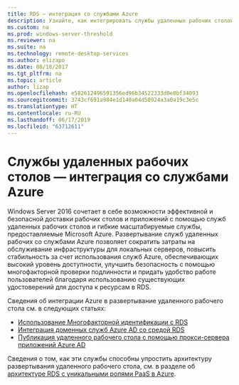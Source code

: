 ```yaml
---
title: RDS — интеграция со службами Azure
description: Узнайте, как интегрировать службы удаленных рабочих столов в среду Azure.
ms.custom: na
ms.prod: windows-server-threshold
ms.reviewer: na
ms.suite: na
ms.technology: remote-desktop-services
ms.author: elizapo
ms.date: 08/18/2017
ms.tgt_pltfrm: na
ms.topic: article
author: lizap
ms.openlocfilehash: e582612496591356ed96b34522333d0e8bf34093
ms.sourcegitcommit: 3743cf691a984e1d140a04d50924a3a0a19c3e5c
ms.translationtype: HT
ms.contentlocale: ru-RU
ms.lasthandoff: 06/17/2019
ms.locfileid: "63712611"
---
```

# <a name="remote-desktop-services---integrating-with-azure-services"></a>Службы удаленных рабочих столов — интеграция со службами Azure

Windows Server 2016 сочетает в себе возможности эффективной и безопасной доставки рабочих столов и приложений с помощью служб удаленных рабочих столов и гибкие масштабируемые службы, предоставляемые Microsoft Azure. Развертывание служб удаленных рабочих со службами Azure позволяет сократить затраты на обслуживание инфраструктуры для локальных серверов, повысить стабильность за счет использования служб Azure, обеспечивающих высокий уровень доступности, улучшить безопасность с помощью многофакторной проверки подлинности и придать удобство работе пользователей благодаря использованию существующих удостоверений для доступа к ресурсам в RDS.

Сведения об интеграции Azure в развертывание удаленного рабочего стола см. в следующих статьях:

- [Использование Многофакторной идентификации с RDS](/azure/multi-factor-authentication/nps-extension-remote-desktop-gateway)
- [Интеграция доменных служб Azure AD со средой RDS](rds-azure-adds.md)
- [Публикация удаленного рабочего стола с помощью прокси-сервера приложений Azure AD](/azure/active-directory/application-proxy-publish-remote-desktop)

Сведения о том, как эти службы способны упростить архитектуру развертывания удаленного рабочего стола, см. в разделе об [архитектуре RDS с уникальными ролями PaaS в Azure](desktop-hosting-logical-architecture.md#rds-architectures-with-unique-azure-paas-roles).